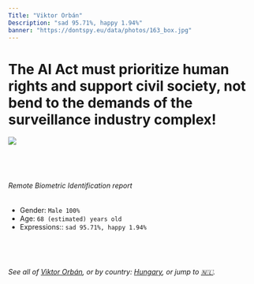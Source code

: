 ```yaml
---
Title: "Viktor Orbán"
Description: "sad 95.71%, happy 1.94%"
banner: "https://dontspy.eu/data/photos/163_box.jpg"
---
```


# The AI Act must prioritize human rights and support civil society, not bend to the demands of the surveillance industry complex!

<link rel="stylesheet" type="text/css" href="/css/blog.css" />

<div class="is-fake" hidden>

_This image is **clearly fake**_, yet we [continue to collect them because the AI Act negotiations](/blog/why-deepfake/) are heading in a direction that will only make people's lives more complicated. For a more in-depth explanation, read: [Double threat: why losing the battle against Face Biometrics would fuel the proliferation of deepfakes](/blog/the-dual-threat-how-losing-the-biometric-battle-fuels-deepfake-proliferation/).


</div>

<!-- <img src="https://dontspy.eu/data/photos/54_box.jpg" /> -->
<img src="https://dontspy.eu/data/photos/163_box.jpg" />

## <br>

###### Remote Biometric Identification report

* <span class="label">Gender:</span> `Male 100%`
* <span class="label">Age:</span> `68 (estimated) years old`
* <span class="label">Expressions::</span> `sad 95.71%, happy 1.94%`

## <br>

###### See all of [Viktor Orbán](/policymaker#Viktor%20Orb%C3%A1n), or by country: [Hungary](/country#Hungary), or jump to [🇳🇱](/x/216).

## <br>
